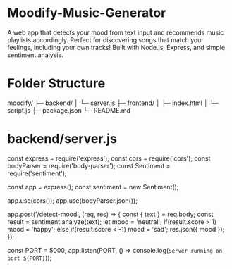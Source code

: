# Moodify-Music-Generator
A web app that detects your mood from text input and recommends music playlists accordingly. Perfect for discovering songs that match your feelings, including your own tracks! Built with Node.js, Express, and simple sentiment analysis.

# Folder Structure
moodify/
├─ backend/
│  └─ server.js
├─ frontend/
│  ├─ index.html
│  └─ script.js
├─ package.json
└─ README.md

# backend/server.js
const express = require('express');
const cors = require('cors');
const bodyParser = require('body-parser');
const Sentiment = require('sentiment');

const app = express();
const sentiment = new Sentiment();

app.use(cors());
app.use(bodyParser.json());

app.post('/detect-mood', (req, res) => {
    const { text } = req.body;
    const result = sentiment.analyze(text);
    let mood = 'neutral';
    if(result.score > 1) mood = 'happy';
    else if(result.score < -1) mood = 'sad';
    res.json({ mood });
});

const PORT = 5000;
app.listen(PORT, () => console.log(`Server running on port ${PORT}`));
